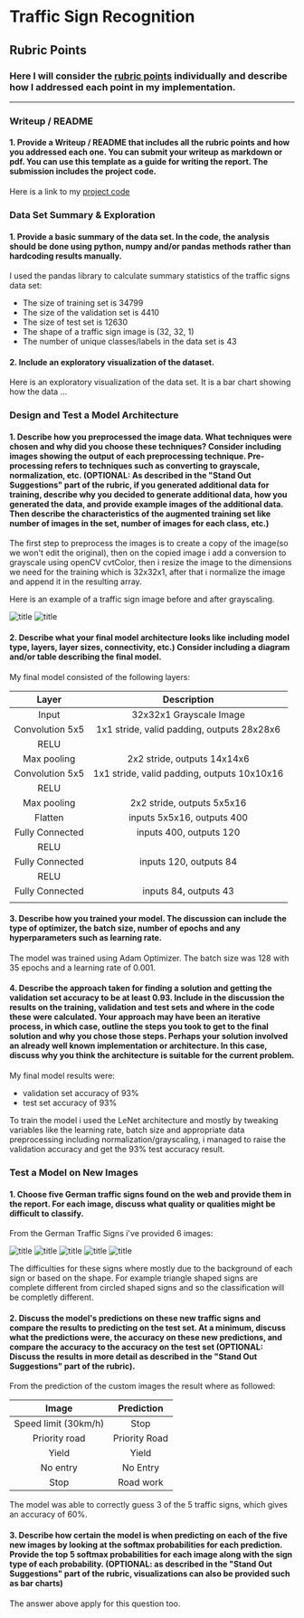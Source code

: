# **Traffic Sign Recognition** 

## Rubric Points
### Here I will consider the [rubric points](https://review.udacity.com/#!/rubrics/481/view) individually and describe how I addressed each point in my implementation.  

---
### Writeup / README

#### 1. Provide a Writeup / README that includes all the rubric points and how you addressed each one. You can submit your writeup as markdown or pdf. You can use this template as a guide for writing the report. The submission includes the project code.

Here is a link to my [project code](https://github.com/ektorasdev/Traffic-Signs-Classifier/blob/master/Traffic_Sign_Classifier.ipynb)

### Data Set Summary & Exploration

#### 1. Provide a basic summary of the data set. In the code, the analysis should be done using python, numpy and/or pandas methods rather than hardcoding results manually.

I used the pandas library to calculate summary statistics of the traffic
signs data set:

* The size of training set is 34799
* The size of the validation set is 4410
* The size of test set is 12630
* The shape of a traffic sign image is (32, 32, 1)
* The number of unique classes/labels in the data set is 43

#### 2. Include an exploratory visualization of the dataset.

Here is an exploratory visualization of the data set. It is a bar chart showing how the data ...

### Design and Test a Model Architecture

#### 1. Describe how you preprocessed the image data. What techniques were chosen and why did you choose these techniques? Consider including images showing the output of each preprocessing technique. Pre-processing refers to techniques such as converting to grayscale, normalization, etc. (OPTIONAL: As described in the "Stand Out Suggestions" part of the rubric, if you generated additional data for training, describe why you decided to generate additional data, how you generated the data, and provide example images of the additional data. Then describe the characteristics of the augmented training set like number of images in the set, number of images for each class, etc.)

The first step to preprocess the images is to create a copy of the image(so we won't edit the original), then on the copied image i add a conversion to grayscale using openCV cvtColor, then i resize the image to the dimensions we need for the training which is 32x32x1, after that i normalize the image and append it in the resulting array.

Here is an example of a traffic sign image before and after grayscaling.

![title](./grayscale_img/image_30.PNG)
![title](./grayscale_img/image_prior.PNG)


#### 2. Describe what your final model architecture looks like including model type, layers, layer sizes, connectivity, etc.) Consider including a diagram and/or table describing the final model.

My final model consisted of the following layers:

| Layer         		|     Description	        					| 
|:---------------------:|:---------------------------------------------:| 
| Input         		| 32x32x1 Grayscale Image   					| 
| Convolution 5x5     	| 1x1 stride, valid padding, outputs 28x28x6 	|
| RELU					|												|
| Max pooling	      	| 2x2 stride,  outputs 14x14x6 					|
| Convolution 5x5	    | 1x1 stride, valid padding, outputs 10x10x16 	|
| RELU					|												|
| Max pooling	      	| 2x2 stride,  outputs 5x5x16 					|
| Flatten				| inputs 5x5x16, outputs 400 					|
| Fully Connected		| inputs 400, outputs 120 						|
| RELU					|												|
| Fully Connected		| inputs 120, outputs 84 						|
| RELU					|												|
| Fully Connected		| inputs 84, outputs 43 						|
|						|												|
 


#### 3. Describe how you trained your model. The discussion can include the type of optimizer, the batch size, number of epochs and any hyperparameters such as learning rate.

The model was trained using Adam Optimizer. The batch size was 128 with 35 epochs and a learning rate of 0.001.

#### 4. Describe the approach taken for finding a solution and getting the validation set accuracy to be at least 0.93. Include in the discussion the results on the training, validation and test sets and where in the code these were calculated. Your approach may have been an iterative process, in which case, outline the steps you took to get to the final solution and why you chose those steps. Perhaps your solution involved an already well known implementation or architecture. In this case, discuss why you think the architecture is suitable for the current problem.

My final model results were:
* validation set accuracy of 93% 
* test set accuracy of 93%

To train the model i used the LeNet architecture and mostly by tweaking variables like the learning rate, batch size and appropriate data preprocessing including normalization/grayscaling, i managed to raise the validation accuracy and get the 93% test accuracy result.
 

### Test a Model on New Images

#### 1. Choose five German traffic signs found on the web and provide them in the report. For each image, discuss what quality or qualities might be difficult to classify.

From the German Traffic Signs i've provided 6 images:

![title](./predict_signs/image_1.jpg)
![title](./predict_signs/image_2.jpg)
![title](./predict_signs/image_3.jpg)
![title](./predict_signs/image_4.jpg)
![title](./predict_signs/image_6.jpg)

The difficulties for these signs where mostly due to the background of each sign or based on the shape. For example triangle shaped signs are complete different from circled shaped signs and so the classification will be completly different.

#### 2. Discuss the model's predictions on these new traffic signs and compare the results to predicting on the test set. At a minimum, discuss what the predictions were, the accuracy on these new predictions, and compare the accuracy to the accuracy on the test set (OPTIONAL: Discuss the results in more detail as described in the "Stand Out Suggestions" part of the rubric).

From the prediction of the custom images the result where as followed:

| Image			        |     Prediction	        					| 
|:---------------------:|:---------------------------------------------:| 
| Speed limit (30km/h)  | Stop   										| 
| Priority road  		| Priority Road 								|
| Yield					| Yield											|
| No entry	      		| No Entry  					 				|
| Stop					| Road work  									|


The model was able to correctly guess 3 of the 5 traffic signs, which gives an accuracy of 60%.

#### 3. Describe how certain the model is when predicting on each of the five new images by looking at the softmax probabilities for each prediction. Provide the top 5 softmax probabilities for each image along with the sign type of each probability. (OPTIONAL: as described in the "Stand Out Suggestions" part of the rubric, visualizations can also be provided such as bar charts)

The answer above apply for this question too.


